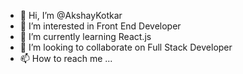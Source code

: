- 👋 Hi, I’m @AkshayKotkar
- 👀 I’m interested in Front End Developer
- 🌱 I’m currently learning React.js
- 💞️ I’m looking to collaborate on Full Stack Developer
- 📫 How to reach me ...

<!---
AkshayKotkar/AkshayKotkar is a ✨ special ✨ repository because its `README.md` (this file) appears on your GitHub profile.
You can click the Preview link to take a look at your changes.
--->

